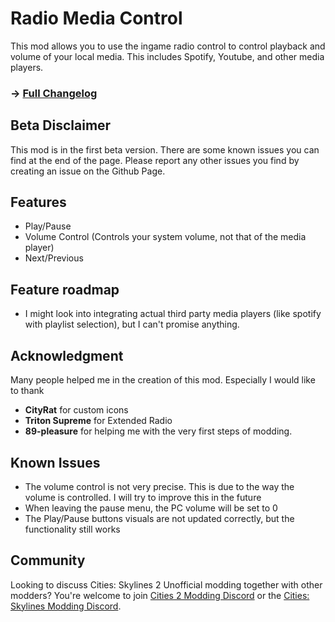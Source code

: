 # Radio Media Control
This mod allows you to use the ingame radio control to control playback and volume of your local media. This includes Spotify, Youtube, and other media players.

### -> [Full Changelog](https://github.com/kosch104/RadioMediaControl/blob/main/CHANGELOG.md)

## Beta Disclaimer
This mod is in the first beta version. There are some known issues you can find at the end of the page. Please report any other issues you find by creating an issue on the Github Page.

## Features
- Play/Pause
- Volume Control (Controls your system volume, not that of the media player)
- Next/Previous

## Feature roadmap
- I might look into integrating actual third party media players (like spotify with playlist selection), but I can't promise anything.

## Acknowledgment
Many people helped me in the creation of this mod. Especially I would like to thank
* **CityRat** for custom icons
* **Triton Supreme** for Extended Radio
* **89-pleasure** for helping me with the very first steps of modding.

## Known Issues
- The volume control is not very precise. This is due to the way the volume is controlled. I will try to improve this in the future
- When leaving the pause menu, the PC volume will be set to 0
- The Play/Pause buttons visuals are not updated correctly, but the functionality still works

## Community
Looking to discuss Cities: Skylines 2 Unofficial modding together with other modders? You're welcome to join [Cities 2 Modding Discord](https://discord.gg/vd7HXnpPJf) or the [Cities: Skylines Modding Discord](https://discord.gg/27CVdGFA47).